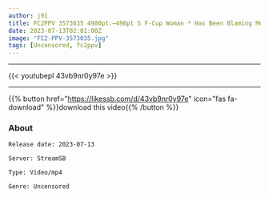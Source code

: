 ```yaml
---
author: j91
title: FC2PPV 3573035 4980pt.→498pt S F-Cup Woman * Has Been Blaming Me For Words, So I Tried To Fight Back With A Stick And Panted ♡ There Are Also Large Volume Benefits!
date: 2023-07-13T02:01:00Z
image: "FC2-PPV-3573035.jpg"
tags: [Uncensored, fc2ppv]
---
```

___

{{< youtubepl 43vb9nr0y97e >}}
___

{{% button href="https://likessb.com/d/43vb9nr0y97e" icon="fas fa-download" %}}download this video{{% /button %}}
### About

`Release date: 2023-07-13`

`Server: StreamSB`

`Type: Video/mp4`

`Genre:	Uncensored`